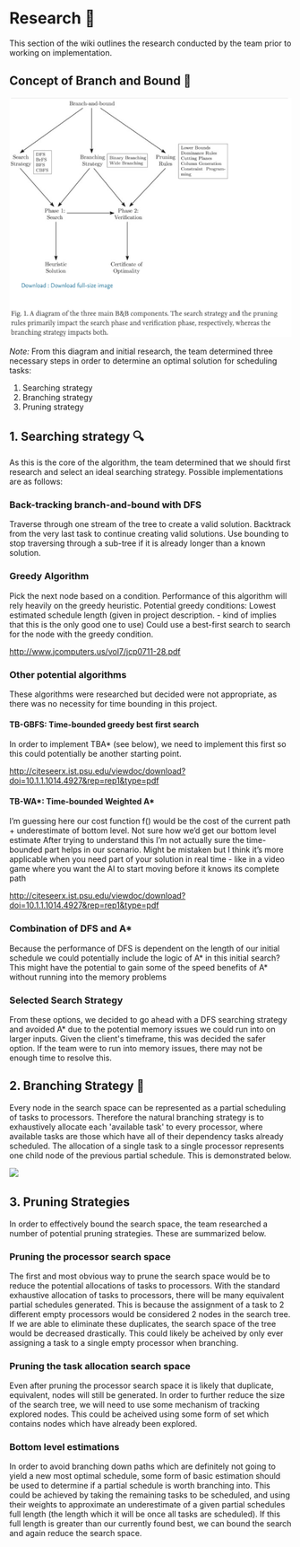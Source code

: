 # Research 🧪
This section of the wiki outlines the research conducted by the team prior to working on implementation.

## Concept of Branch and Bound 🌴

![Three main sections of branch and bound](../img/Branch%20and%20bound%20concept.png "Three main sections of branch and bound")

*Note:* From this diagram and initial research, the team determined three necessary steps in order to determine an optimal solution for scheduling tasks: 
1. Searching strategy 
2. Branching strategy
3. Pruning strategy

## 1. Searching strategy  🔍
As this is the core of the algorithm, the team determined that we should first research and select an ideal searching strategy.
Possible implementations are as follows: 

### Back-tracking branch-and-bound with DFS
Traverse through one stream of the tree to create a valid solution.
Backtrack from the very last task to continue creating valid solutions.
Use bounding to stop traversing through a sub-tree if it is already longer than a known solution.

### Greedy Algorithm
Pick the next node based on a condition.
Performance of this algorithm will rely heavily on the greedy heuristic.
Potential greedy conditions:
Lowest estimated schedule length (given in project description. - kind of implies that this is the only good one to use)
Could use a best-first search to search for the node with the greedy condition.

http://www.jcomputers.us/vol7/jcp0711-28.pdf

### Other potential algorithms
These algorithms were researched but decided were not appropriate, as there was no necessity for time bounding in this project.

#### TB-GBFS: Time-bounded greedy best first search
In order to implement TBA* (see below), we need to implement this first so this could potentially be another starting point.

http://citeseerx.ist.psu.edu/viewdoc/download?doi=10.1.1.1014.4927&rep=rep1&type=pdf

#### TB-WA*: Time-bounded Weighted A*
I’m guessing here our cost function f() would be the cost of the current path + underestimate of bottom level. Not sure how we’d get our bottom level estimate
After trying to understand this I’m not actually sure the time-bounded part helps in our scenario. Might be mistaken but I think it’s more applicable when you need part of your solution in real time - like in a video game where you want the AI to start moving before it knows its complete path

http://citeseerx.ist.psu.edu/viewdoc/download?doi=10.1.1.1014.4927&rep=rep1&type=pdf

### Combination of DFS and A*
Because the performance of DFS is dependent on the length of our initial schedule we could potentially include the logic of A* in this initial search?
This might have the potential to gain some of the speed benefits of A* without running into the memory problems

### Selected Search Strategy
From these options, we decided to go ahead with a DFS searching strategy and avoided A* due to the potential memory issues we could run into on larger inputs.
Given the client's timeframe, this was decided the safer option. If the team were to run into memory issues, there may not be enough time to resolve this. 

## 2. Branching Strategy 🌲
Every node in the search space can be represented as a partial scheduling of tasks to processors. Therefore the natural branching strategy is to exhaustively allocate each 'available task' to every processor, where available tasks are those which have all of their dependency tasks already scheduled. The allocation of a single task to a single processor represents one child node of the previous partial schedule. This is demonstrated below.

![](https://i.imgur.com/Fl42HTz.png)

## 3. Pruning Strategies
In order to effectively bound the search space, the team researched a number of potential pruning strategies. These are summarized below.

### Pruning the processor search space
The first and most obvious way to prune the search space would be to reduce the potential allocations of tasks to processors. With the standard exhaustive allocation of tasks to processors, there will be many equivalent partial schedules generated. This is because the assignment of a task to 2 different empty processors would be considered 2 nodes in the search tree. If we are able to eliminate these duplicates, the search space of the tree would be decreased drastically. This could likely be acheived by only ever assigning a task to a single empty processor when branching.

### Pruning the task allocation search space
Even after pruning the processor search space it is likely that duplicate, equivalent, nodes will still be generated. In order to further reduce the size of the search tree, we will need to use some mechanism of tracking explored nodes. This could be acheived using some form of set which contains nodes which have already been explored. 

### Bottom level estimations
In order to avoid branching down paths which are definitely not going to yield a new most optimal schedule, some form of basic estimation should be used to determine if a partial schedule is worth branching into. This could be achieved by taking the remaining tasks to be scheduled, and using their weights to approximate an underestimate of a given partial schedules full length (the length which it will be once all tasks are scheduled). If this full length is greater than our currently found best, we can bound the search and again reduce the search space. 
